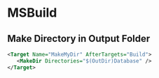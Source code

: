 # MSBuild

## Make Directory in Output Folder

```xml
<Target Name="MakeMyDir" AfterTargets="Build">
   <MakeDir Directories="$(OutDir)Database" />
</Target>
```
